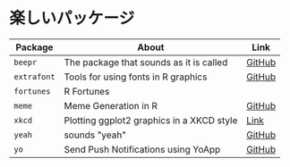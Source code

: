 # 楽しいパッケージ

| Package  | About  | Link |
|---|---|---|
| `beepr`| The package that sounds as it is called | [GitHub](https://github.com/rasmusab/beepr) |
| `extrafont` | Tools for using fonts in R graphics | [GitHub](https://github.com/wch/extrafont) |
| `fortunes` | R Fortunes | |
| `meme` | Meme Generation in R | [GitHub](https://github.com/leeper/meme) |
| `xkcd` | Plotting ggplot2 graphics in a XKCD style | [Link](http://xkcd.r-forge.r-project.org) |
| `yeah` | sounds "yeah" |[GitHub](https://github.com/dichika/yeah)
| `yo` | Send Push Notifications using YoApp | [GitHub](https://github.com/dichika/yo)
